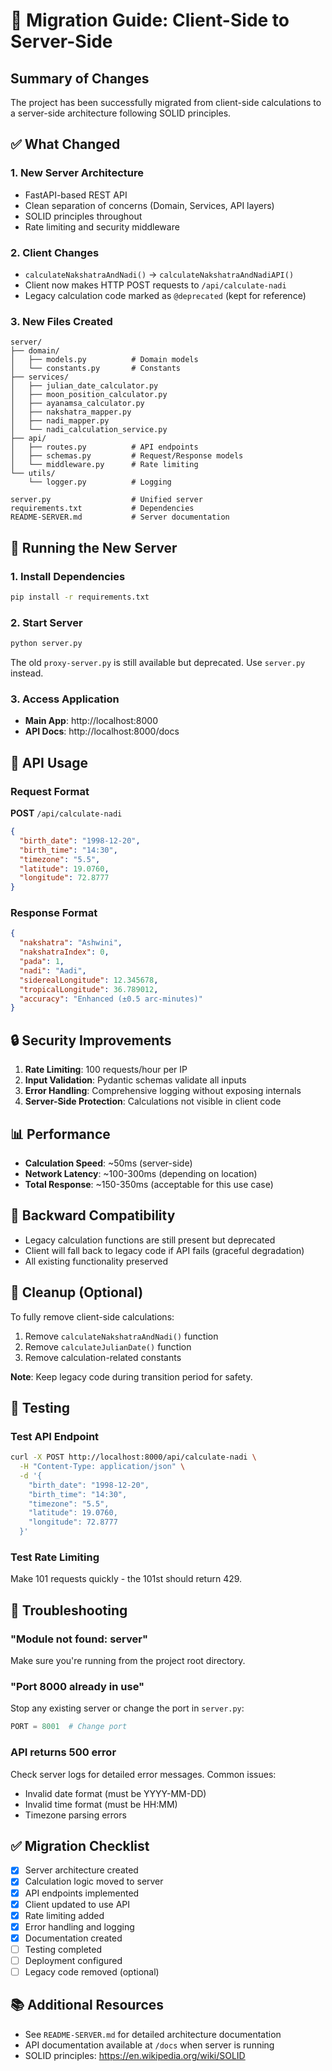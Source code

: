 # 🔄 Migration Guide: Client-Side to Server-Side

## Summary of Changes

The project has been successfully migrated from client-side calculations to a server-side architecture following SOLID principles.

## ✅ What Changed

### 1. **New Server Architecture**
- FastAPI-based REST API
- Clean separation of concerns (Domain, Services, API layers)
- SOLID principles throughout
- Rate limiting and security middleware

### 2. **Client Changes**
- `calculateNakshatraAndNadi()` → `calculateNakshatraAndNadiAPI()`
- Client now makes HTTP POST requests to `/api/calculate-nadi`
- Legacy calculation code marked as `@deprecated` (kept for reference)

### 3. **New Files Created**
```
server/
├── domain/
│   ├── models.py          # Domain models
│   └── constants.py       # Constants
├── services/
│   ├── julian_date_calculator.py
│   ├── moon_position_calculator.py
│   ├── ayanamsa_calculator.py
│   ├── nakshatra_mapper.py
│   ├── nadi_mapper.py
│   └── nadi_calculation_service.py
├── api/
│   ├── routes.py          # API endpoints
│   ├── schemas.py         # Request/Response models
│   └── middleware.py      # Rate limiting
└── utils/
    └── logger.py          # Logging

server.py                  # Unified server
requirements.txt           # Dependencies
README-SERVER.md           # Server documentation
```

## 🚀 Running the New Server

### 1. Install Dependencies

```bash
pip install -r requirements.txt
```

### 2. Start Server

```bash
python server.py
```

The old `proxy-server.py` is still available but deprecated. Use `server.py` instead.

### 3. Access Application

- **Main App**: http://localhost:8000
- **API Docs**: http://localhost:8000/docs

## 🔧 API Usage

### Request Format

**POST** `/api/calculate-nadi`

```json
{
  "birth_date": "1998-12-20",
  "birth_time": "14:30",
  "timezone": "5.5",
  "latitude": 19.0760,
  "longitude": 72.8777
}
```

### Response Format

```json
{
  "nakshatra": "Ashwini",
  "nakshatraIndex": 0,
  "pada": 1,
  "nadi": "Aadi",
  "siderealLongitude": 12.345678,
  "tropicalLongitude": 36.789012,
  "accuracy": "Enhanced (±0.5 arc-minutes)"
}
```

## 🔒 Security Improvements

1. **Rate Limiting**: 100 requests/hour per IP
2. **Input Validation**: Pydantic schemas validate all inputs
3. **Error Handling**: Comprehensive logging without exposing internals
4. **Server-Side Protection**: Calculations not visible in client code

## 📊 Performance

- **Calculation Speed**: ~50ms (server-side)
- **Network Latency**: ~100-300ms (depending on location)
- **Total Response**: ~150-350ms (acceptable for this use case)

## 🔄 Backward Compatibility

- Legacy calculation functions are still present but deprecated
- Client will fall back to legacy code if API fails (graceful degradation)
- All existing functionality preserved

## 🧹 Cleanup (Optional)

To fully remove client-side calculations:

1. Remove `calculateNakshatraAndNadi()` function
2. Remove `calculateJulianDate()` function  
3. Remove calculation-related constants

**Note**: Keep legacy code during transition period for safety.

## 📝 Testing

### Test API Endpoint

```bash
curl -X POST http://localhost:8000/api/calculate-nadi \
  -H "Content-Type: application/json" \
  -d '{
    "birth_date": "1998-12-20",
    "birth_time": "14:30",
    "timezone": "5.5",
    "latitude": 19.0760,
    "longitude": 72.8777
  }'
```

### Test Rate Limiting

Make 101 requests quickly - the 101st should return 429.

## 🐛 Troubleshooting

### "Module not found: server"

Make sure you're running from the project root directory.

### "Port 8000 already in use"

Stop any existing server or change the port in `server.py`:

```python
PORT = 8001  # Change port
```

### API returns 500 error

Check server logs for detailed error messages. Common issues:
- Invalid date format (must be YYYY-MM-DD)
- Invalid time format (must be HH:MM)
- Timezone parsing errors

## ✅ Migration Checklist

- [x] Server architecture created
- [x] Calculation logic moved to server
- [x] API endpoints implemented
- [x] Client updated to use API
- [x] Rate limiting added
- [x] Error handling and logging
- [x] Documentation created
- [ ] Testing completed
- [ ] Deployment configured
- [ ] Legacy code removed (optional)

## 📚 Additional Resources

- See `README-SERVER.md` for detailed architecture documentation
- API documentation available at `/docs` when server is running
- SOLID principles: https://en.wikipedia.org/wiki/SOLID

